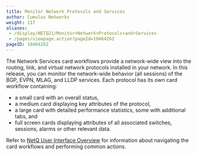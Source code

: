 ```yaml
---
title: Monitor Network Protocols and Services
author: Cumulus Networks
weight: 117
aliases:
 - /display/NETQ21/Monitor+Network+Protocols+and+Services
 - /pages/viewpage.action?pageId=10464262
pageID: 10464262
---
```

The Network Services card workflows provide a network-wide view into the
routing, link, and virtual network protocols installed in your network.
In this release, you can monitor the network-wide behavior (all
sessions) of the BGP, EVPN, MLAG, and LLDP services. Each protocol has
its own card workflow containing:

- a small card with an overall status,
- a medium card displaying key attributes of the protocol,
- a large card with detailed performance statistics, some with
  additional tabs, and
- full screen cards displaying attributes of all associated switches,
  sessions, alarms or other relevant data.

Refer to [NetQ User Interface Overview](../../NetQ-User-Interface-Overview)
for information about navigating the card workflows and performing
common actions.
